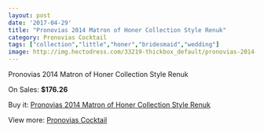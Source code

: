 ```yaml
---
layout: post
date: '2017-04-29'
title: "Pronovias 2014 Matron of Honer Collection Style Renuk"
category: Pronovias Cocktail
tags: ["collection","little","honer","bridesmaid","wedding"]
image: http://img.hectodress.com/33219-thickbox_default/pronovias-2014-matron-of-honer-collection-style-renuk.jpg
---
```

Pronovias 2014 Matron of Honer Collection Style Renuk

On Sales: **$176.26**
<a href="https://www.hectodress.com/pronovias-cocktail/15312-pronovias-2014-matron-of-honer-collection-style-renuk.html"><amp-img layout="responsive" width="600" height="600" src="//img.hectodress.com/33219-thickbox_default/pronovias-2014-matron-of-honer-collection-style-renuk.jpg" alt="Pronovias 2014 Matron of Honer Collection Style Renuk 0" /></a>

Buy it: [Pronovias 2014 Matron of Honer Collection Style Renuk](https://www.hectodress.com/pronovias-cocktail/15312-pronovias-2014-matron-of-honer-collection-style-renuk.html "Pronovias 2014 Matron of Honer Collection Style Renuk")

View more: [Pronovias Cocktail](https://www.hectodress.com/274-pronovias-cocktail "Pronovias Cocktail")